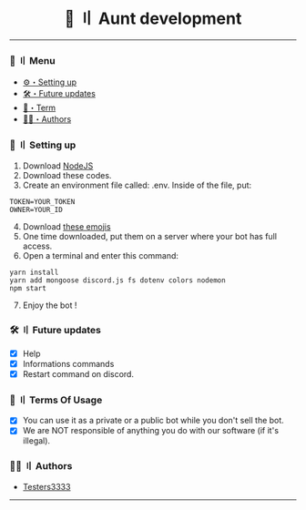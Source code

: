 <h1 align="center">
 🦫 〢 Aunt development
</h1>

---
### <a id="menu"></a>🍃 〢 Menu

- [⚙️・Setting up](#setup)
- [🛠・Future updates](#updates)
- [💼・Term](#terms)
- [🕵️‍♂️・Authors](#authors)

### <a id="setup"></a> 📁 〢 Setting up

1. Download [NodeJS](https://nodejs.org/)
2. Download these codes.
3. Create an environment file called: .env. Inside of the file, put:
```env
TOKEN=YOUR_TOKEN
OWNER=YOUR_ID
```
4. Download [these emojis](https://github.com/TheTesterss/AuntBot/tree/main/src/emojis/)
5. One time downloaded, put them on a server where your bot has full access.
6. Open a terminal and enter this command:
```
yarn install
yarn add mongoose discord.js fs dotenv colors nodemon
npm start
```
7. Enjoy the bot !

### <a id="updates"></a> 🛠 〢 Future updates

- [x] Help
- [x] Informations commands
- [x] Restart command on discord.

### <a id="terms"></a>💼 〢 Terms Of Usage

- [x] You can use it as a private or a public bot while you don't sell the bot.
- [x] We are NOT responsible of anything you do with our software (if it's illegal).

### <a id="authors"></a>🕵️‍♂️ 〢 Authors

- [Testers3333](https://github.com/TheTesterss/)
---